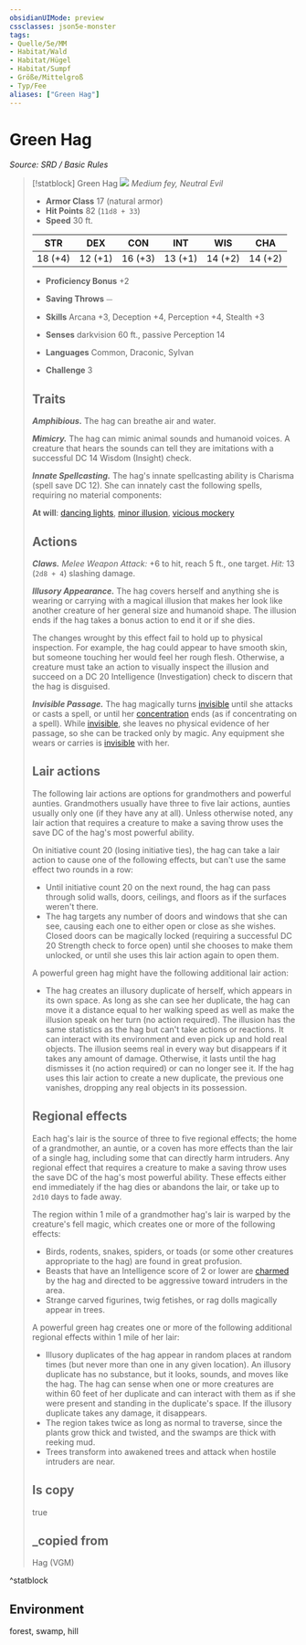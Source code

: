 ```yaml
---
obsidianUIMode: preview
cssclasses: json5e-monster
tags:
- Quelle/5e/MM
- Habitat/Wald
- Habitat/Hügel
- Habitat/Sumpf
- Größe/Mittelgroß
- Typ/Fee
aliases: ["Green Hag"]
---
```

# Green Hag
*Source: SRD / Basic Rules*  

> [!statblock] Green Hag
> ![](compendium/bestiary/fey/token/green-hag.png#token)
> *Medium fey, Neutral Evil*
> 
> - **Armor Class** 17  (natural armor)
> - **Hit Points** 82 (`11d8 + 33`)
> - **Speed** 30 ft.
> 
> |STR|DEX|CON|INT|WIS|CHA|
> |:---:|:---:|:---:|:---:|:---:|:---:|
> |18 (+4)|12 (+1)|16 (+3)|13 (+1)|14 (+2)|14 (+2)|
> 
> - **Proficiency Bonus** +2
> - **Saving Throws** ⏤
> - **Skills** Arcana +3, Deception +4, Perception +4, Stealth +3
> - **Senses** darkvision 60 ft., passive Perception 14
> 
> - **Languages** Common, Draconic, Sylvan
> - **Challenge** 3
> 
> ## Traits
> 
> ***Amphibious.*** The hag can breathe air and water.
> 
> ***Mimicry.*** The hag can mimic animal sounds and humanoid voices. A creature that hears the sounds can tell they are imitations with a successful DC 14 Wisdom (Insight) check.
> 
> ***Innate Spellcasting.*** The hag's innate spellcasting ability is Charisma (spell save DC 12). She can innately cast the following spells, requiring no material components:
> 
> **At will**: [dancing lights](compendium/spells/dancing-lights.md), [minor illusion](compendium/spells/minor-illusion.md), [vicious mockery](compendium/spells/vicious-mockery.md)
> 
> ## Actions
> 
> ***Claws.*** *Melee Weapon Attack:* +6 to hit, reach 5 ft., one target. *Hit:* 13 (`2d8 + 4`) slashing damage.
> 
> ***Illusory Appearance.*** The hag covers herself and anything she is wearing or carrying with a magical illusion that makes her look like another creature of her general size and humanoid shape. The illusion ends if the hag takes a bonus action to end it or if she dies.
> 
> The changes wrought by this effect fail to hold up to physical inspection. For example, the hag could appear to have smooth skin, but someone touching her would feel her rough flesh. Otherwise, a creature must take an action to visually inspect the illusion and succeed on a DC 20 Intelligence (Investigation) check to discern that the hag is disguised.
> 
> ***Invisible Passage.*** The hag magically turns [invisible](rules/conditions.md#invisible) until she attacks or casts a spell, or until her [concentration](rules/conditions.md#concentration) ends (as if concentrating on a spell). While [invisible](rules/conditions.md#invisible), she leaves no physical evidence of her passage, so she can be tracked only by magic. Any equipment she wears or carries is [invisible](rules/conditions.md#invisible) with her.
> 
> ## Lair actions
> 
> The following lair actions are options for grandmothers and powerful aunties. Grandmothers usually have three to five lair actions, aunties usually only one (if they have any at all). Unless otherwise noted, any lair action that requires a creature to make a saving throw uses the save DC of the hag's most powerful ability.
> 
> On initiative count 20 (losing initiative ties), the hag can take a lair action to cause one of the following effects, but can't use the same effect two rounds in a row:
> 
> - Until initiative count 20 on the next round, the hag can pass through solid walls, doors, ceilings, and floors as if the surfaces weren't there.  
> - The hag targets any number of doors and windows that she can see, causing each one to either open or close as she wishes. Closed doors can be magically locked (requiring a successful DC 20 Strength check to force open) until she chooses to make them unlocked, or until she uses this lair action again to open them.  
> 
> A powerful green hag might have the following additional lair action:
> 
> - The hag creates an illusory duplicate of herself, which appears in its own space. As long as she can see her duplicate, the hag can move it a distance equal to her walking speed as well as make the illusion speak on her turn (no action required). The illusion has the same statistics as the hag but can't take actions or reactions. It can interact with its environment and even pick up and hold real objects. The illusion seems real in every way but disappears if it takes any amount of damage. Otherwise, it lasts until the hag dismisses it (no action required) or can no longer see it. If the hag uses this lair action to create a new duplicate, the previous one vanishes, dropping any real objects in its possession.  
> 
> ## Regional effects
> 
> Each hag's lair is the source of three to five regional effects; the home of a grandmother, an auntie, or a coven has more effects than the lair of a single hag, including some that can directly harm intruders. Any regional effect that requires a creature to make a saving throw uses the save DC of the hag's most powerful ability. These effects either end immediately if the hag dies or abandons the lair, or take up to `2d10` days to fade away.
> 
> The region within 1 mile of a grandmother hag's lair is warped by the creature's fell magic, which creates one or more of the following effects:
> 
> - Birds, rodents, snakes, spiders, or toads (or some other creatures appropriate to the hag) are found in great profusion.  
> - Beasts that have an Intelligence score of 2 or lower are [charmed](rules/conditions.md#charmed) by the hag and directed to be aggressive toward intruders in the area.  
> - Strange carved figurines, twig fetishes, or rag dolls magically appear in trees.  
> 
> A powerful green hag creates one or more of the following additional regional effects within 1 mile of her lair:
> 
> - Illusory duplicates of the hag appear in random places at random times (but never more than one in any given location). An illusory duplicate has no substance, but it looks, sounds, and moves like the hag. The hag can sense when one or more creatures are within 60 feet of her duplicate and can interact with them as if she were present and standing in the duplicate's space. If the illusory duplicate takes any damage, it disappears.  
> - The region takes twice as long as normal to traverse, since the plants grow thick and twisted, and the swamps are thick with reeking mud.  
> - Trees transform into awakened trees and attack when hostile intruders are near.  
> 
> ## Is copy
> 
> true
> 
> ## _copied from
> 
> Hag (VGM)
^statblock

## Environment

forest, swamp, hill